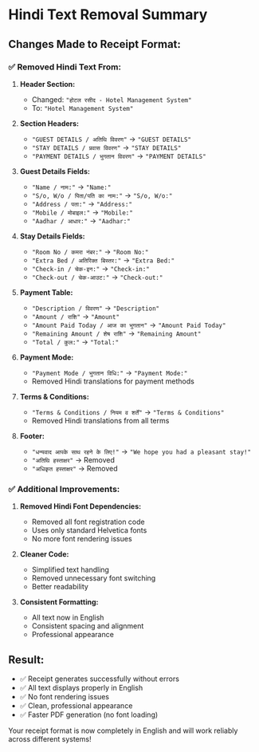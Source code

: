 # Hindi Text Removal Summary

## Changes Made to Receipt Format:

### ✅ **Removed Hindi Text From:**

1. **Header Section:**
   - Changed: `"होटल रसीद - Hotel Management System"` 
   - To: `"Hotel Management System"`

2. **Section Headers:**
   - `"GUEST DETAILS / अतिथि विवरण"` → `"GUEST DETAILS"`
   - `"STAY DETAILS / प्रवास विवरण"` → `"STAY DETAILS"`
   - `"PAYMENT DETAILS / भुगतान विवरण"` → `"PAYMENT DETAILS"`

3. **Guest Details Fields:**
   - `"Name / नाम:"` → `"Name:"`
   - `"S/o, W/o / पिता/पति का नाम:"` → `"S/o, W/o:"`
   - `"Address / पता:"` → `"Address:"`
   - `"Mobile / मोबाइल:"` → `"Mobile:"`
   - `"Aadhar / आधार:"` → `"Aadhar:"`

4. **Stay Details Fields:**
   - `"Room No / कमरा नंबर:"` → `"Room No:"`
   - `"Extra Bed / अतिरिक्त बिस्तर:"` → `"Extra Bed:"`
   - `"Check-in / चेक-इन:"` → `"Check-in:"`
   - `"Check-out / चेक-आउट:"` → `"Check-out:"`

5. **Payment Table:**
   - `"Description / विवरण"` → `"Description"`
   - `"Amount / राशि"` → `"Amount"`
   - `"Amount Paid Today / आज का भुगतान"` → `"Amount Paid Today"`
   - `"Remaining Amount / शेष राशि"` → `"Remaining Amount"`
   - `"Total / कुल:"` → `"Total:"`

6. **Payment Mode:**
   - `"Payment Mode / भुगतान विधि:"` → `"Payment Mode:"`
   - Removed Hindi translations for payment methods

7. **Terms & Conditions:**
   - `"Terms & Conditions / नियम व शर्तें"` → `"Terms & Conditions"`
   - Removed Hindi translations from all terms

8. **Footer:**
   - `"धन्यवाद आपके साथ रहने के लिए!"` → `"We hope you had a pleasant stay!"`
   - `"अतिथि हस्ताक्षर"` → Removed
   - `"अधिकृत हस्ताक्षर"` → Removed

### ✅ **Additional Improvements:**

1. **Removed Hindi Font Dependencies:**
   - Removed all font registration code
   - Uses only standard Helvetica fonts
   - No more font rendering issues

2. **Cleaner Code:**
   - Simplified text handling
   - Removed unnecessary font switching
   - Better readability

3. **Consistent Formatting:**
   - All text now in English
   - Consistent spacing and alignment
   - Professional appearance

## Result:
- ✅ Receipt generates successfully without errors
- ✅ All text displays properly in English
- ✅ No font rendering issues
- ✅ Clean, professional appearance
- ✅ Faster PDF generation (no font loading)

Your receipt format is now completely in English and will work reliably across different systems!
